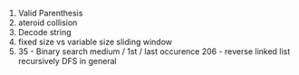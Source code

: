 1. Valid Parenthesis
2. ateroid collision
3. Decode string
4. fixed size vs variable size sliding window
5. 35 - Binary search medium / 1st / last occurence
206 - reverse linked list recursively
DFS in general
